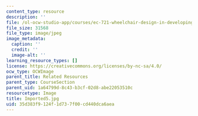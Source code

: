 ```yaml
---
content_type: resource
description: ''
file: /ol-ocw-studio-app/courses/ec-721-wheelchair-design-in-developing-countries-spring-2009/35d383f9124f1d737f00cd440dca6aea_Imported5.jpg
file_size: 31568
file_type: image/jpeg
image_metadata:
  caption: ''
  credit: ''
  image-alt: ''
learning_resource_types: []
license: https://creativecommons.org/licenses/by-nc-sa/4.0/
ocw_type: OCWImage
parent_title: Related Resources
parent_type: CourseSection
parent_uid: 1a64799d-8c43-b3cf-02d8-abe22053510c
resourcetype: Image
title: Imported5.jpg
uid: 35d383f9-124f-1d73-7f00-cd440dca6aea
---
```


